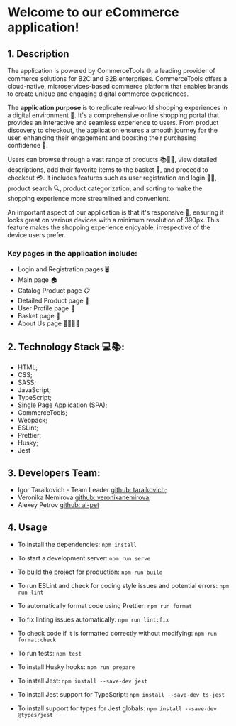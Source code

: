 # Welcome to our eCommerce application!
## 1. Description

The application is powered by CommerceTools 🌐, a leading provider of commerce solutions for B2C and B2B enterprises. CommerceTools offers a cloud-native, microservices-based commerce platform that enables brands to create unique and engaging digital commerce experiences.

The **application purpose** is to replicate real-world shopping experiences in a digital environment 🏪. It's a comprehensive online shopping portal that provides an interactive and seamless experience to users. From product discovery to checkout, the application ensures a smooth journey for the user, enhancing their engagement and boosting their purchasing confidence 🚀.

Users can browse through a vast range of products 📚👗👟, view detailed descriptions, add their favorite items to the basket 🛒, and proceed to checkout 💳. It includes features such as user registration and login 📝🔐, product search 🔍, product categorization, and sorting to make the shopping experience more streamlined and convenient.

An important aspect of our application is that it's responsive 📲, ensuring it looks great on various devices with a minimum resolution of 390px. This feature makes the shopping experience enjoyable, irrespective of the device users prefer.

### Key pages in the application include:
 - Login and Registration pages 🖥️    
 - Main page 🏠
 - Catalog Product page 📋
 - Detailed Product page 🔎
 - User Profile page 👤
 - Basket page 🛒
 - About Us page 🙋‍♂️🙋‍♀️

## 2. Technology Stack 💻📚:
 - HTML;
 - CSS;
 - SASS;
 - JavaScript;
 - TypeScript; 
 - Single Page Application (SPA);
 - CommerceTools;
 - Webpack;
 - ESLint;
 - Prettier;
 - Husky;
 - Jest

## 3. Developers Team:
 - Igor Taraikovich - Team Leader [github: taraikovich](https://github.com/taraikovich);
 - Veronika Nemirova [github: veronikanemirova](https://github.com/veronikanemirova);
 - Alexey Petrov  [github: al-pet](https://github.com/al-pet) 

## 4. Usage

 - To install the dependencies:
`npm install`

 - To start a development server:
`npm run serve`

 - To build the project for production:
`npm run build`

 - To run ESLint and check for coding style issues and potential errors:
`npm run lint`

 - To automatically format code using Prettier:
`npm run format`

 - To fix linting issues automatically:
`npm run lint:fix`

 - To check code if it is formatted correctly without modifying:
`npm run format:check`

 - To run tests:
`npm test`

 - To install Husky hooks:
`npm run prepare`

 - To install Jest:
`npm install --save-dev jest`

 - To install Jest support for TypeScript:
`npm install --save-dev ts-jest`

 - To install support for types for Jest globals:
`npm install --save-dev @types/jest`



















